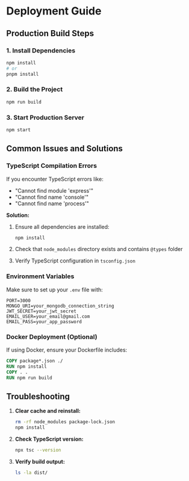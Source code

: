 # Deployment Guide

## Production Build Steps

### 1. Install Dependencies

```bash
npm install
# or
pnpm install
```

### 2. Build the Project

```bash
npm run build
```

### 3. Start Production Server

```bash
npm start
```

## Common Issues and Solutions

### TypeScript Compilation Errors

If you encounter TypeScript errors like:

- "Cannot find module 'express'"
- "Cannot find name 'console'"
- "Cannot find name 'process'"

**Solution:**

1. Ensure all dependencies are installed:

   ```bash
   npm install
   ```

2. Check that `node_modules` directory exists and contains `@types` folder

3. Verify TypeScript configuration in `tsconfig.json`

### Environment Variables

Make sure to set up your `.env` file with:

```env
PORT=3000
MONGO_URI=your_mongodb_connection_string
JWT_SECRET=your_jwt_secret
EMAIL_USER=your_email@gmail.com
EMAIL_PASS=your_app_password
```

### Docker Deployment (Optional)

If using Docker, ensure your Dockerfile includes:

```dockerfile
COPY package*.json ./
RUN npm install
COPY . .
RUN npm run build
```

## Troubleshooting

1. **Clear cache and reinstall:**

   ```bash
   rm -rf node_modules package-lock.json
   npm install
   ```

2. **Check TypeScript version:**

   ```bash
   npx tsc --version
   ```

3. **Verify build output:**
   ```bash
   ls -la dist/
   ```

